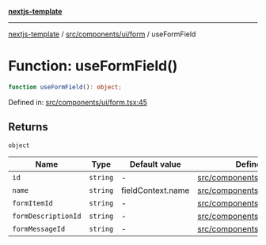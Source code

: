 [**nextjs-template**](../../../../../README.md)

---

[nextjs-template](../../../../../README.md) / [src/components/ui/form](../README.md) / useFormField

# Function: useFormField()

```ts
function useFormField(): object;
```

Defined in: [src/components/ui/form.tsx:45](https://github.com/Its-Satyajit/nextjs-template/blob/a020f2e64682696d16eea8be5c54d400aa09764e/src/components/ui/form.tsx#L45)

## Returns

`object`

| Name                                               | Type     | Default value     | Defined in                                                                                                                                                    |
| -------------------------------------------------- | -------- | ----------------- | ------------------------------------------------------------------------------------------------------------------------------------------------------------- |
| <a id="id"></a> `id`                               | `string` | -                 | [src/components/ui/form.tsx:59](https://github.com/Its-Satyajit/nextjs-template/blob/a020f2e64682696d16eea8be5c54d400aa09764e/src/components/ui/form.tsx#L59) |
| <a id="name"></a> `name`                           | `string` | fieldContext.name | [src/components/ui/form.tsx:60](https://github.com/Its-Satyajit/nextjs-template/blob/a020f2e64682696d16eea8be5c54d400aa09764e/src/components/ui/form.tsx#L60) |
| <a id="formitemid"></a> `formItemId`               | `string` | -                 | [src/components/ui/form.tsx:61](https://github.com/Its-Satyajit/nextjs-template/blob/a020f2e64682696d16eea8be5c54d400aa09764e/src/components/ui/form.tsx#L61) |
| <a id="formdescriptionid"></a> `formDescriptionId` | `string` | -                 | [src/components/ui/form.tsx:62](https://github.com/Its-Satyajit/nextjs-template/blob/a020f2e64682696d16eea8be5c54d400aa09764e/src/components/ui/form.tsx#L62) |
| <a id="formmessageid"></a> `formMessageId`         | `string` | -                 | [src/components/ui/form.tsx:63](https://github.com/Its-Satyajit/nextjs-template/blob/a020f2e64682696d16eea8be5c54d400aa09764e/src/components/ui/form.tsx#L63) |
